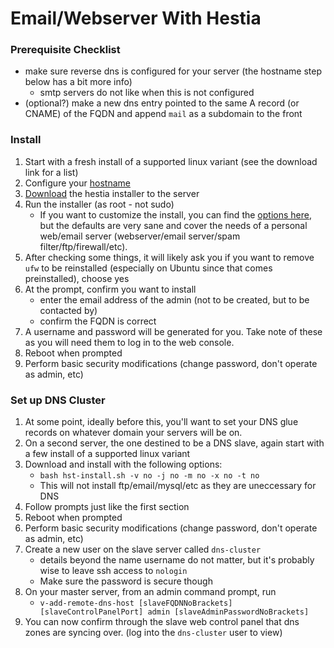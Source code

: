 <!-- permalink: 63170e68fd3123fe4eb6608bbf09cf6a DO NOT DELETE OR EDIT THIS LINE -->
# Email/Webserver With Hestia


### Prerequisite Checklist
* make sure reverse dns is configured for your server (the hostname step below has a bit more info)
	* smtp servers do not like when this is not configured
* (optional?) make a new dns entry pointed to the same A record (or CNAME) of the FQDN and append `mail` as a subdomain to the front

### Install
1. Start with a fresh install of a supported linux variant (see the download link for a list)
1. Configure your [hostname](/permalink.php?perma=9909f0cf846591d7e4df2348f1350ce8)
1. [Download](https://www.hestiacp.com) the hestia installer to the server
1. Run the installer (as root - not sudo)
	* If you want to customize the install, you can find the [options here](https://docs.hestiacp.com/getting_started/all_installation_options.html), but the defaults are very sane and cover the needs of a personal web/email server (webserver/email server/spam filter/ftp/firewall/etc).
1. After checking some things, it will likely ask you if you want to remove `ufw` to be reinstalled (especially on Ubuntu since that comes preinstalled), choose yes
1. At the prompt, confirm you want to install
	* enter the email address of the admin (not to be created, but to be contacted by)
	* confirm the FQDN is correct
1. A username and password will be generated for you. Take note of these as you will need them to log in to the web console.
1. Reboot when prompted
1. Perform basic security modifications (change password, don't operate as admin, etc)


### Set up DNS Cluster
1. At some point, ideally before this, you'll want to set your DNS glue records on whatever domain your servers will be on.
1. On a second server, the one destined to be a DNS slave, again start with a few install of a supported linux variant
1. Download and install with the following options:
	* `bash hst-install.sh -v no -j no -m no -x no -t no`
	* This will not install ftp/email/mysql/etc as they are uneccessary for DNS
1. Follow prompts just like the first section
1. Reboot when prompted
1. Perform basic security modifications (change password, don't operate as admin, etc)
1. Create a new user on the slave server called `dns-cluster`
	* details beyond the name username do not matter, but it's probably wise to leave ssh access to `nologin`
	* Make sure the password is secure though
1. On your master server, from an admin command prompt, run 
	* `v-add-remote-dns-host [slaveFQDNNoBrackets] [slaveControlPanelPort] admin [slaveAdminPasswordNoBrackets]`
1. You can now confirm through the slave web control panel that dns zones are syncing over. (log into the `dns-cluster` user to view)